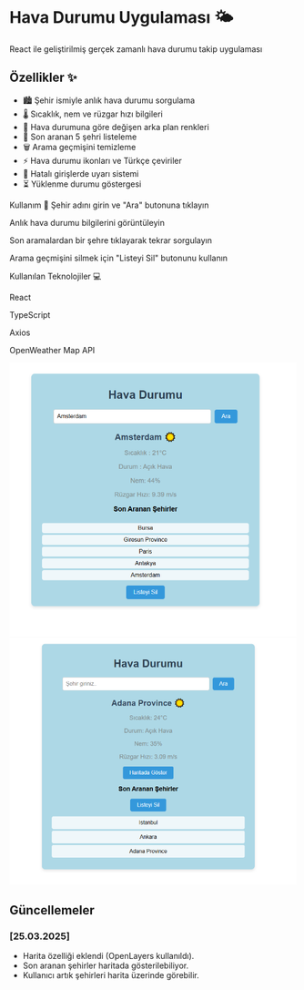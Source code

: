 # Hava Durumu Uygulaması 🌤️

React ile geliştirilmiş gerçek zamanlı hava durumu takip uygulaması

## Özellikler ✨

- 🏙️ Şehir ismiyle anlık hava durumu sorgulama
- 🌡️ Sıcaklık, nem ve rüzgar hızı bilgileri
- 🌈 Hava durumuna göre değişen arka plan renkleri
- 📍 Son aranan 5 şehri listeleme
- 🗑️ Arama geçmişini temizleme
- ⚡ Hava durumu ikonları ve Türkçe çeviriler
- 🛑 Hatalı girişlerde uyarı sistemi
- ⏳ Yüklenme durumu göstergesi

Kullanım 📖
Şehir adını girin ve "Ara" butonuna tıklayın

Anlık hava durumu bilgilerini görüntüleyin

Son aramalardan bir şehre tıklayarak tekrar sorgulayın

Arama geçmişini silmek için "Listeyi Sil" butonunu kullanın

Kullanılan Teknolojiler 💻

React

TypeScript

Axios

OpenWeather Map API

![Ekran Görüntüsü](./src/assets/screenshot.png)
![Ekran Görüntüsü](./src/assets/ss1.png)

## Güncellemeler

### [25.03.2025]

- Harita özelliği eklendi (OpenLayers kullanıldı).
- Son aranan şehirler haritada gösterilebiliyor.
- Kullanıcı artık şehirleri harita üzerinde görebilir.
